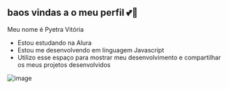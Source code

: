 ## baos vindas a o meu perfil 💕🙂

Meu nome é Pyetra Vitória 

- Estou estudando na Alura 
- Estou me desenvolvendo em linguagem Javascript
- Utilizo esse espaço para mostrar meu desenvolvimento e compartilhar os meus projetos desenvolvidos

![image](https://github.com/user-attachments/assets/66103e1e-90e6-4f8c-935c-915b8c9f49e3)
